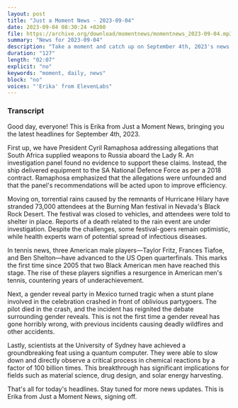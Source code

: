 ```yaml
---
layout: post
title: "Just a Moment News - 2023-09-04"
date: 2023-09-04 08:30:24 +0200
file: https://archive.org/download/momentnews/momentnews_2023-09-04.mp3
summary: "News for 2023-09-04"
description: "Take a moment and catch up on September 4th, 2023's news."
duration: "127"
length: "02:07"
explicit: "no"
keywords: "moment, daily, news"
block: "no"
voices: "'Erika' from ElevenLabs"
---
```


### Transcript

Good day, everyone! This is Erika from Just a Moment News, bringing you the latest headlines for September 4th, 2023.

First up, we have President Cyril Ramaphosa addressing allegations that South Africa supplied weapons to Russia aboard the Lady R. An investigation panel found no evidence to support these claims. Instead, the ship delivered equipment to the SA National Defence Force as per a 2018 contract. Ramaphosa emphasized that the allegations were unfounded and that the panel's recommendations will be acted upon to improve efficiency.

Moving on, torrential rains caused by the remnants of Hurricane Hilary have stranded 73,000 attendees at the Burning Man festival in Nevada's Black Rock Desert. The festival was closed to vehicles, and attendees were told to shelter in place. Reports of a death related to the rain event are under investigation. Despite the challenges, some festival-goers remain optimistic, while health experts warn of potential spread of infectious diseases.

In tennis news, three American male players—Taylor Fritz, Frances Tiafoe, and Ben Shelton—have advanced to the US Open quarterfinals. This marks the first time since 2005 that two Black American men have reached this stage. The rise of these players signifies a resurgence in American men's tennis, countering years of underachievement.

Next, a gender reveal party in Mexico turned tragic when a stunt plane involved in the celebration crashed in front of oblivious partygoers. The pilot died in the crash, and the incident has reignited the debate surrounding gender reveals. This is not the first time a gender reveal has gone horribly wrong, with previous incidents causing deadly wildfires and other accidents.

Lastly, scientists at the University of Sydney have achieved a groundbreaking feat using a quantum computer. They were able to slow down and directly observe a critical process in chemical reactions by a factor of 100 billion times. This breakthrough has significant implications for fields such as material science, drug design, and solar energy harvesting.

That's all for today's headlines. Stay tuned for more news updates. This is Erika from Just a Moment News, signing off.
